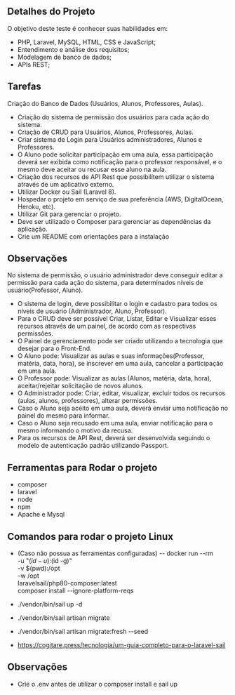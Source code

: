 ## Detalhes do Projeto
O objetivo deste teste é conhecer suas habilidades em:
- PHP, Laravel, MySQL, HTML, CSS e JavaScript;
- Entendimento e análise dos requisitos;
- Modelagem de banco de dados;
- APIs REST;

## Tarefas
Criação do Banco de Dados (Usuários, Alunos, Professores, Aulas).
- Criação do sistema de permissão dos usuários para cada ação do
sistema.
- Criação de CRUD para Usuários, Alunos, Professores, Aulas.
- Criar sistema de Login para Usuários administradores, Alunos e
Professores.
- O Aluno pode solicitar participação em uma aula, essa participação
deverá ser exibida como notificação para o professor responsável, e o
mesmo deve aceitar ou recusar esse aluno na aula.
- Criação dos recursos de API Rest que possibilitem utilizar o sistema
através de um aplicativo externo.
- Utilizar Docker ou Sail (Laravel 8).
- Hospedar o projeto em serviço de sua preferência (AWS, DigitalOcean,
Heroku, etc).
- Utilizar Git para gerenciar o projeto.
- Deve ser utilizado o Composer para gerenciar as dependências da
aplicação.
- Crie um README com orientações para a instalação

## Observações

No sistema de permissão, o usuário administrador deve conseguir editar
a permissão para cada ação do sistema, para determinados níveis de
usuário(Professor, Aluno).
- O sistema de login, deve possibilitar o login e cadastro para todos os
níveis de usuário (Administrador, Aluno, Professor).
- Para o CRUD deve ser possível Criar, Listar, Editar e Visualizar esses
recursos através de um painel, de acordo com as respectivas permissões.
- O Painel de gerenciamento pode ser criado utilizando a tecnologia que
desejar para o Front-End.
- O Aluno pode: Visualizar as aulas e suas informações(Professor, matéria,
data, hora), se inscrever em uma aula, cancelar a participação em uma
aula.
- O Professor pode: Visualizar as aulas (Alunos, matéria, data, hora),
aceitar/rejeitar solicitação de novos alunos.
- O Administrador pode: Criar, editar, visualizar, excluir todos os recursos
(aulas, alunos, professores), alterar permissões.
- Caso o Aluno seja aceito em uma aula, deverá enviar uma notificação no
painel do mesmo para informar.
- Caso o Aluno seja recusado em uma aula, enviar notificação para o
mesmo informando o motivo da recusa.
- Para os recursos de API Rest, deverá ser desenvolvida seguindo o modelo
de autenticação padrão utilizando Passport. 

## Ferramentas para Rodar o projeto
- composer
- laravel
- node
- npm
- Apache e Mysql

## Comandos para rodar o projeto Linux
- (Caso não possua as ferramentas configuradas)
-- docker run --rm \
    -u "$(id -u):$(id -g)" \
    -v $(pwd):/opt \
    -w /opt \
    laravelsail/php80-composer:latest \
    composer install --ignore-platform-reqs

- ./vendor/bin/sail up -d
- ./vendor/bin/sail artisan migrate
- ./vendor/bin/sail artisan migrate:fresh --seed
- https://cogitare.press/tecnologia/um-guia-completo-para-o-laravel-sail

## Observações
- Crie o .env antes de utilizar o composer install e sail up
